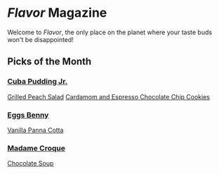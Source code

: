 # _Flavor_ Magazine

Welcome to _Flavor_, the only place on the planet where your taste buds won't be disappointed!



## Picks of the Month

### [Cuba Pudding Jr.](writer/cuba-pudding-jr.md) 

[Grilled Peach Salad](recipe/jan/grilled-peach-salad.md)
[Cardamom and Espresso Chocolate Chip Cookies](recipe/feb/cookies.md)

### [Eggs Benny](writer/eggs-benny.md) 

[Vanilla Panna Cotta](recipe/jan/vanilla-panna-cotta.md)

### [Madame Croque](writer/madame-croque.md) 

[Chocolate Soup](recipe/jan/chocolate-soup.md)
